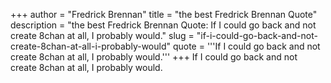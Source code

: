 +++
author = "Fredrick Brennan"
title = "the best Fredrick Brennan Quote"
description = "the best Fredrick Brennan Quote: If I could go back and not create 8chan at all, I probably would."
slug = "if-i-could-go-back-and-not-create-8chan-at-all-i-probably-would"
quote = '''If I could go back and not create 8chan at all, I probably would.'''
+++
If I could go back and not create 8chan at all, I probably would.

